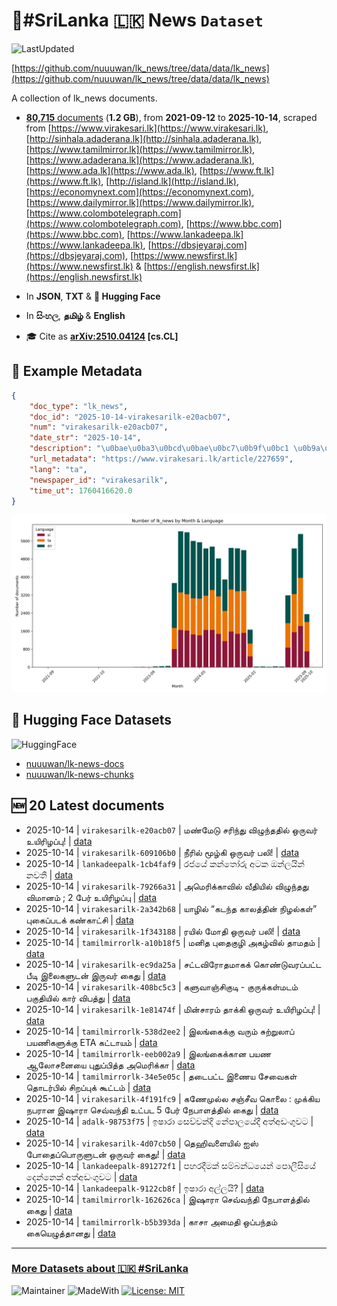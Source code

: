 # 📄#SriLanka 🇱🇰 News `Dataset`

![LastUpdated](https://img.shields.io/badge/last_updated-2025--10--14_10:18:15-green)

[https://github.com/nuuuwan/lk_news/tree/data/data/lk_news](https://github.com/nuuuwan/lk_news/tree/data/data/lk_news)

A collection of lk_news documents.

- [**80,715** documents](https://github.com/nuuuwan/lk_news/tree/data/data/lk_news) (**1.2 GB**), from **2021-09-12** to **2025-10-14**, scraped from [https://www.virakesari.lk](https://www.virakesari.lk), [http://sinhala.adaderana.lk](http://sinhala.adaderana.lk), [https://www.tamilmirror.lk](https://www.tamilmirror.lk), [https://www.adaderana.lk](https://www.adaderana.lk), [https://www.ada.lk](https://www.ada.lk), [https://www.ft.lk](https://www.ft.lk), [http://island.lk](http://island.lk), [https://economynext.com](https://economynext.com), [https://www.dailymirror.lk](https://www.dailymirror.lk), [https://www.colombotelegraph.com](https://www.colombotelegraph.com), [https://www.bbc.com](https://www.bbc.com), [https://www.lankadeepa.lk](https://www.lankadeepa.lk), [https://dbsjeyaraj.com](https://dbsjeyaraj.com), [https://www.newsfirst.lk](https://www.newsfirst.lk) & [https://english.newsfirst.lk](https://english.newsfirst.lk)

- In **JSON**, **TXT** & **🤗 Hugging Face**

- In **සිංහල**, **தமிழ்** & **English**

- 🎓 Cite as **[arXiv:2510.04124](https://arxiv.org/abs/2510.04124) [cs.CL]**

## 📝 Example Metadata

```json
{
    "doc_type": "lk_news",
    "doc_id": "2025-10-14-virakesarilk-e20acb07",
    "num": "virakesarilk-e20acb07",
    "date_str": "2025-10-14",
    "description": "\u0bae\u0ba3\u0bcd\u0bae\u0bc7\u0b9f\u0bc1 \u0b9a\u0bb0\u0bbf\u0ba8\u0bcd\u0ba4\u0bc1 \u0bb5\u0bbf\u0bb4\u0bc1\u0ba8\u0bcd\u0ba4\u0ba4\u0bbf\u0bb2\u0bcd \u0b92\u0bb0\u0bc1\u0bb5\u0bb0\u0bcd \u0b89\u0baf\u0bbf\u0bb0\u0bbf\u0bb4\u0baa\u0bcd\u0baa\u0bc1!",
    "url_metadata": "https://www.virakesari.lk/article/227659",
    "lang": "ta",
    "newspaper_id": "virakesarilk",
    "time_ut": 1760416620.0
}
```

![Chart](https://raw.githubusercontent.com/nuuuwan/lk_news/refs/heads/data/data/lk_news/docs_by_month_and_lang.png)

## 🤗 Hugging Face Datasets

![HuggingFace](https://img.shields.io/badge/-HuggingFace-FDEE21?style=for-the-badge&logo=HuggingFace)

- [nuuuwan/lk-news-docs](https://huggingface.co/datasets/nuuuwan/lk-news-docs)
- [nuuuwan/lk-news-chunks](https://huggingface.co/datasets/nuuuwan/lk-news-chunks)

## 🆕 20 Latest documents

- 2025-10-14 | `virakesarilk-e20acb07` | மண்மேடு சரிந்து விழுந்ததில் ஒருவர் உயிரிழப்பு! | [data](https://github.com/nuuuwan/lk_news/tree/data/data/lk_news/2020s/2025/2025-10-14-virakesarilk-e20acb07)
- 2025-10-14 | `virakesarilk-609106b0` | நீரில் மூழ்கி ஒருவர் பலி! | [data](https://github.com/nuuuwan/lk_news/tree/data/data/lk_news/2020s/2025/2025-10-14-virakesarilk-609106b0)
- 2025-10-14 | `lankadeepalk-1cb4faf9` | රජයේ කන්තෝරු අටක ඔන්ලයින් නවතී | [data](https://github.com/nuuuwan/lk_news/tree/data/data/lk_news/2020s/2025/2025-10-14-lankadeepalk-1cb4faf9)
- 2025-10-14 | `virakesarilk-79266a31` | அமெரிக்காவில் வீதியில் விழுந்தது விமானம் ; 2 பேர் உயிரிழப்பு | [data](https://github.com/nuuuwan/lk_news/tree/data/data/lk_news/2020s/2025/2025-10-14-virakesarilk-79266a31)
- 2025-10-14 | `virakesarilk-2a342b68` | யாழில் “கடந்த காலத்தின் நிழல்கள்” புகைப்படக் கண்காட்சி | [data](https://github.com/nuuuwan/lk_news/tree/data/data/lk_news/2020s/2025/2025-10-14-virakesarilk-2a342b68)
- 2025-10-14 | `virakesarilk-1f343188` | ரயில் மோதி ஒருவர் பலி! | [data](https://github.com/nuuuwan/lk_news/tree/data/data/lk_news/2020s/2025/2025-10-14-virakesarilk-1f343188)
- 2025-10-14 | `tamilmirrorlk-a10b18f5` | மனித புதைகுழி அகழ்வில் தாமதம் | [data](https://github.com/nuuuwan/lk_news/tree/data/data/lk_news/2020s/2025/2025-10-14-tamilmirrorlk-a10b18f5)
- 2025-10-14 | `virakesarilk-ec9da25a` | சட்டவிரோதமாகக் கொண்டுவரப்பட்ட பீடி இலைகளுடன் இருவர் கைது | [data](https://github.com/nuuuwan/lk_news/tree/data/data/lk_news/2020s/2025/2025-10-14-virakesarilk-ec9da25a)
- 2025-10-14 | `virakesarilk-408bc5c3` | களுவாஞ்சிகுடி - குருக்கள்மடம் பகுதியில் கார் விபத்து | [data](https://github.com/nuuuwan/lk_news/tree/data/data/lk_news/2020s/2025/2025-10-14-virakesarilk-408bc5c3)
- 2025-10-14 | `virakesarilk-1e81474f` | மின்சாரம் தாக்கி ஒருவர் உயிரிழப்பு! | [data](https://github.com/nuuuwan/lk_news/tree/data/data/lk_news/2020s/2025/2025-10-14-virakesarilk-1e81474f)
- 2025-10-14 | `tamilmirrorlk-538d2ee2` | இலங்கைக்கு வரும் சுற்றுலாப் பயணிகளுக்கு ETA கட்டாயம் | [data](https://github.com/nuuuwan/lk_news/tree/data/data/lk_news/2020s/2025/2025-10-14-tamilmirrorlk-538d2ee2)
- 2025-10-14 | `tamilmirrorlk-eeb002a9` | இலங்கைக்கான பயண ஆலோசனையை புதுப்பித்த அமெரிக்கா | [data](https://github.com/nuuuwan/lk_news/tree/data/data/lk_news/2020s/2025/2025-10-14-tamilmirrorlk-eeb002a9)
- 2025-10-14 | `tamilmirrorlk-34e5e05c` | தடைபட்ட இணைய சேவைகள் தொடர்பில் சிறப்புக் கூட்டம் | [data](https://github.com/nuuuwan/lk_news/tree/data/data/lk_news/2020s/2025/2025-10-14-tamilmirrorlk-34e5e05c)
- 2025-10-14 | `virakesarilk-4f191fc9` | கணேமுல்ல சஞ்சீவ கொலை : முக்கிய நபரான இஷாரா செவ்வந்தி உட்பட 5 பேர் நேபாளத்தில் கைது | [data](https://github.com/nuuuwan/lk_news/tree/data/data/lk_news/2020s/2025/2025-10-14-virakesarilk-4f191fc9)
- 2025-10-14 | `adalk-98753f75` | ඉෂාරා සෙව්වන්දි නේපාලයේදී අත්අඩංගුවට | [data](https://github.com/nuuuwan/lk_news/tree/data/data/lk_news/2020s/2025/2025-10-14-adalk-98753f75)
- 2025-10-14 | `virakesarilk-4d07cb50` | தெஹிவளையில் ஐஸ் போதைப்பொருளுடன் ஒருவர் கைது! | [data](https://github.com/nuuuwan/lk_news/tree/data/data/lk_news/2020s/2025/2025-10-14-virakesarilk-4d07cb50)
- 2025-10-14 | `lankadeepalk-891272f1` | පහරදීමක් සම්බන්ධයෙන් පොලීසියේ දෙන්නෙක් අත්අඩංගුවට | [data](https://github.com/nuuuwan/lk_news/tree/data/data/lk_news/2020s/2025/2025-10-14-lankadeepalk-891272f1)
- 2025-10-14 | `lankadeepalk-9122cb8f` | ඉෂාරා අල්ලයි? | [data](https://github.com/nuuuwan/lk_news/tree/data/data/lk_news/2020s/2025/2025-10-14-lankadeepalk-9122cb8f)
- 2025-10-14 | `tamilmirrorlk-162626ca` | இஷாரா செவ்வந்தி நேபாளத்தில் கைது | [data](https://github.com/nuuuwan/lk_news/tree/data/data/lk_news/2020s/2025/2025-10-14-tamilmirrorlk-162626ca)
- 2025-10-14 | `tamilmirrorlk-b5b393da` | காசா அமைதி ஒப்பந்தம் கையெழுத்தானது | [data](https://github.com/nuuuwan/lk_news/tree/data/data/lk_news/2020s/2025/2025-10-14-tamilmirrorlk-b5b393da)

---

### [More Datasets about 🇱🇰 #SriLanka](https://github.com/nuuuwan/lk_datasets)

![Maintainer](https://img.shields.io/badge/maintainer-nuuuwan-red)
![MadeWith](https://img.shields.io/badge/made_with-python-blue)
[![License: MIT](https://img.shields.io/badge/License-MIT-yellow.svg)](https://opensource.org/licenses/MIT)
